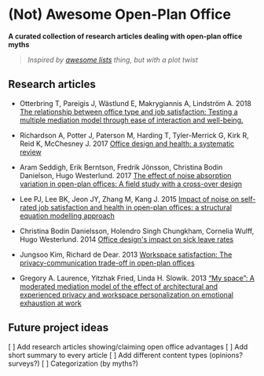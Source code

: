 # (Not) Awesome Open-Plan Office

**A curated collection of research articles dealing with open-plan office myths**

> *Inspired by [awesome lists](https://github.com/sindresorhus/awesome) thing, but with a plot twist*

## Research articles

* Otterbring T, Pareigis J, Wästlund E, Makrygiannis A, Lindström A. 2018 [The relationship between office type and job satisfaction: Testing a multiple mediation model through ease of interaction and well-being.](https://doi.org/10.5271/sjweh.3707)

* Richardson A, Potter J, Paterson M, Harding T, Tyler-Merrick G, Kirk R, Reid K, McChesney J. 2017 [Office design and health: a systematic review](https://www.nzma.org.nz/journal/read-the-journal/all-issues/2010-2019/2017/vol-130-no-1467-15-december-2017/7443)

* Aram Seddigh, Erik Berntson, Fredrik Jönsson, Christina Bodin Danielson, Hugo Westerlund. 2017 [The effect of noise absorption variation in open-plan offices: A field study with a cross-over design](https://doi.org/10.1016/j.jenvp.2015.08.004)

* Lee PJ, Lee BK, Jeon JY, Zhang M, Kang J. 2015 [Impact of noise on self-rated job satisfaction and health in open-plan offices: a structural equation modelling approach](https://doi.org/10.1080/00140139.2015.1066877)

* Christina Bodin Danielsson, Holendro Singh Chungkham, Cornelia Wulff, Hugo Westerlund. 2014 [Office design's impact on sick leave rates](https://doi.org/10.1080/00140139.2013.871064)

* Jungsoo Kim, Richard de Dear. 2013 [Workspace satisfaction: The privacy-communication trade-off in open-plan offices](https://doi.org/10.1016/j.jenvp.2013.06.007)

* Gregory A. Laurence, Yitzhak Fried, Linda H. Slowik. 2013 [“My space”: A moderated mediation model of the effect of architectural and experienced privacy and workspace personalization on emotional exhaustion at work](https://doi.org/10.1016/j.jenvp.2013.07.011)


## Future project ideas

[ ] Add research articles showing/claiming open office advantages
[ ] Add short summary to every article
[ ] Add different content types (opinions? surveys?)
[ ] Categorization (by myths?)
